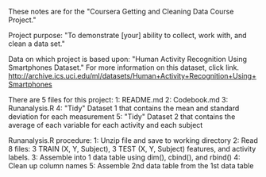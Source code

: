 These notes are for the "Coursera Getting and Cleaning Data Course Project."  

Project purpose:  "To demonstrate [your] ability to collect, work with, and clean a 
data set."

Data on which project is based upon: "Human Activity Recognition Using Smartphones 
Dataset."  For more information on this dataset, click link.
http://archive.ics.uci.edu/ml/datasets/Human+Activity+Recognition+Using+Smartphones

There are 5 files for this project:
	1:	README.md
	2:	Codebook.md
	3:	Runanalysis.R
	4:	"Tidy" Dataset 1 that contains the mean and standard deviation 
		for each measurement
	5:	"Tidy" Dataset 2 that contains the average of each variable for each
		activity and each subject
		
Runanalysis.R procedure:
	1:	Unzip file and save to working directory
	2:	Read 8 files: 3 TRAIN (X, Y, Subject), 3 TEST (X, Y, Subject)
		features, and activity labels.
	3:	Assemble into 1 data table using dim(), cbind(), and rbind()
	4: 	Clean up column names
	5:	Assemble 2nd data table from the 1st data table
